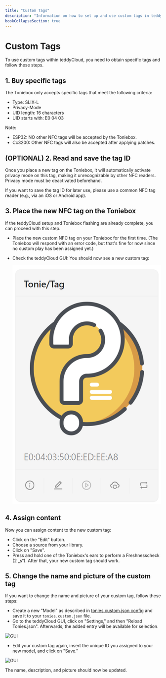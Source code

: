 ```yaml
---
title: "Custom Tags"
description: "Information on how to set up and use custom tags in teddyCloud."
bookCollapseSection: true
---
```

# Custom Tags

To use custom tags within teddyCloud, you need to obtain specific tags and follow these steps.

## 1. Buy specific tags

The Toniebox only accepts specific tags that meet the following criteria:

- Type: SLIX-L
- Privacy-Mode
- UID length: 16 characters
- UID starts with: E0 04 03

Note:

- ESP32: NO other NFC tags will be accepted by the Toniebox.
- Cc3200: Other NFC tags will also be accepted after applying patches.

## (OPTIONAL) 2. Read and save the tag ID

Once you place a new tag on the Toniebox, it will automatically activate privacy mode on this tag, making it unrecognizable by other NFC readers. Privacy mode must be deactivated beforehand.  

If you want to save the tag ID for later use, please use a common NFC tag reader (e.g., via an iOS or Android app).

## 3. Place the new NFC tag on the Toniebox

If the teddyCloud setup and Toniebox flashing are already complete, you can proceed with this step.  

- Place the new custom NFC tag on your Toniebox for the first time. (The Toniebox will respond with an error code, but that's fine for now since no custom play has been assigned yet.)  
- Check the teddyCloud GUI: You should now see a new custom tag:

  ![GUI](/img/tonies-custom-json_empty.png)

## 4. Assign content

Now you can assign content to the new custom tag:  

- Click on the "Edit" button.  
- Choose a source from your library.  
- Click on "Save".  
- Press and hold one of the Toniebox's ears to perform a Freshnesscheck (2 „s“). After that, your new custom tag should work.  

## 5. Change the name and picture of the custom tag  

If you want to change the name and picture of your custom tag, follow these steps:

- Create a new "Model" as described in [tonies.custom.json config](../tecdoc/tonies-custom-json.md) and save it to your `tonies.custom.json` file.
- Go to the teddyCloud GUI, click on "Settings," and then "Reload Tonies.json". Afterwards, the added entry will be available for selection.

![GUI](/img/gui-tonies-reload-config.png)

- Edit your custom tag again, insert the unique ID you assigned to your new model, and click on "Save."

![GUI](/img/gui-tonies-edit-model.png)

The name, description, and picture should now be updated.
